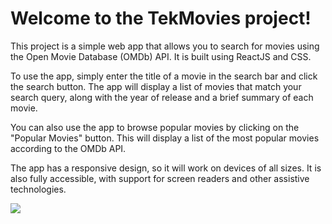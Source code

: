 # Welcome to the TekMovies project!

This project is a simple web app that allows you to search for movies using the Open Movie Database (OMDb) API. It is built using ReactJS and CSS.

To use the app, simply enter the title of a movie in the search bar and click the search button. The app will display a list of movies that match your search query, along with the year of release and a brief summary of each movie.

You can also use the app to browse popular movies by clicking on the "Popular Movies" button. This will display a list of the most popular movies according to the OMDb API.

The app has a responsive design, so it will work on devices of all sizes. It is also fully accessible, with support for screen readers and other assistive technologies.
 

![](https://github.com/TekTristan/TekMovies/blob/main/aKmsb4aw2S.gif)


